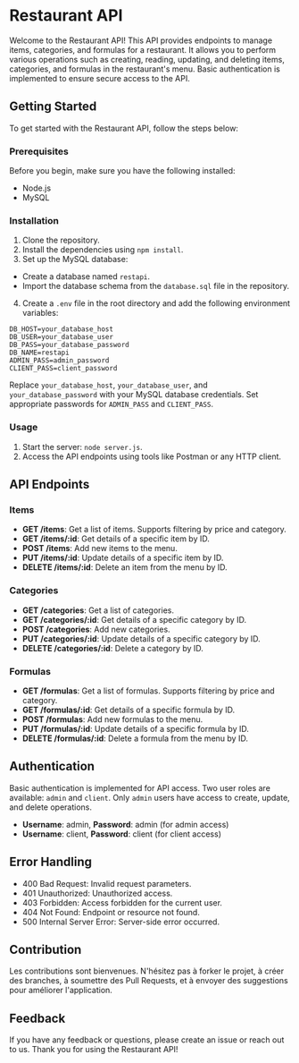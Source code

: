 # Restaurant API

Welcome to the Restaurant API! This API provides endpoints to manage items, categories, and formulas for a restaurant.
It allows you to perform various operations such as creating, reading, updating, and deleting items, categories, and
formulas in the restaurant's menu. Basic authentication is implemented to ensure secure access to the API.

## Getting Started

To get started with the Restaurant API, follow the steps below:

### Prerequisites

Before you begin, make sure you have the following installed:

- Node.js
- MySQL

### Installation

1. Clone the repository.
2. Install the dependencies using `npm install`.
3. Set up the MySQL database:

- Create a database named `restapi`.
- Import the database schema from the `database.sql` file in the repository.

4. Create a `.env` file in the root directory and add the following environment variables:

```
DB_HOST=your_database_host
DB_USER=your_database_user
DB_PASS=your_database_password
DB_NAME=restapi
ADMIN_PASS=admin_password
CLIENT_PASS=client_password
```

Replace `your_database_host`, `your_database_user`, and `your_database_password` with your MySQL database credentials.
Set appropriate passwords for `ADMIN_PASS` and `CLIENT_PASS`.

### Usage

1. Start the server: `node server.js`.
2. Access the API endpoints using tools like Postman or any HTTP client.

## API Endpoints

### Items

- **GET /items**: Get a list of items. Supports filtering by price and category.
- **GET /items/:id**: Get details of a specific item by ID.
- **POST /items**: Add new items to the menu.
- **PUT /items/:id**: Update details of a specific item by ID.
- **DELETE /items/:id**: Delete an item from the menu by ID.

### Categories

- **GET /categories**: Get a list of categories.
- **GET /categories/:id**: Get details of a specific category by ID.
- **POST /categories**: Add new categories.
- **PUT /categories/:id**: Update details of a specific category by ID.
- **DELETE /categories/:id**: Delete a category by ID.

### Formulas

- **GET /formulas**: Get a list of formulas. Supports filtering by price and category.
- **GET /formulas/:id**: Get details of a specific formula by ID.
- **POST /formulas**: Add new formulas to the menu.
- **PUT /formulas/:id**: Update details of a specific formula by ID.
- **DELETE /formulas/:id**: Delete a formula from the menu by ID.

## Authentication

Basic authentication is implemented for API access. Two user roles are available: `admin` and `client`.
Only `admin` users have access to create, update, and delete operations.

- **Username**: admin, **Password**: admin (for admin access)
- **Username**: client, **Password**: client (for client access)

## Error Handling

- 400 Bad Request: Invalid request parameters.
- 401 Unauthorized: Unauthorized access.
- 403 Forbidden: Access forbidden for the current user.
- 404 Not Found: Endpoint or resource not found.
- 500 Internal Server Error: Server-side error occurred.

## Contribution

Les contributions sont bienvenues. N'hésitez pas à forker le projet, à créer des branches, à
soumettre des Pull Requests, et à envoyer des suggestions pour améliorer l'application.

## Feedback

If you have any feedback or questions, please create an issue or reach out to us. Thank you for using the Restaurant
API!
